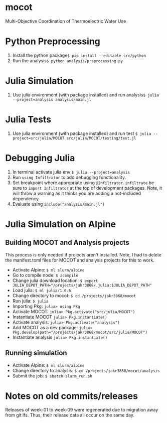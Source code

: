 # mocot
Multi-Objective Coordination of Thermoelectric Water Use

# Python Preprocessing
1) Install the python package`$ pip install --editable src/python`
2) Run the analysis`$ python analysis/preprocessing.py`

# Julia Simulation
1) Use julia environment (with package installed) and run analysis`$ julia --project=analysis analysis/main.jl`

# Julia Tests
1) Use julia environment (with package installed) and run test `$ julia --project=src/julia/MOCOT src/julia/MOCOT/testing/test.jl`

# Debugging Julia
1) In terminal activate julia env `$ julia --project=analysis`
2) Run `using Infiltrator` to add debugging functionality.
3) Set breakpoint where appropriate using `@Infiltrator.infiltrate` be sure to `import Infiltrator` at the top of development packages. Note, it will throw a warning as it thinks you are adding a not-included dependency.
4) Evaluate using `include("analysis/main.jl")`

# Julia Simulation on Alpine

## Building MOCOT and Analysis projects
This process is only needed if projects aren't installed. Note, I had to delete the manifest.toml files for MOCOT and analysis projects for this to work.
* Activate Alpine: `$ ml slurm/alpine`
* Go to compile node: `$ acompile`
* Change julia download location: `$ export JULIA_DEPOT_PATH="/projects/jakr3868/.julia:$JULIA_DEPOT_PATH"`
* Load julia: `$ ml julia/1.6.6`
* Change directory to mocot: `$ cd /projects/jakr3868/mocot`
* Run julia: `$ julia`
* Importing Pkg: `julia> using Pkg`
* Activate MOCOT: `julia> Pkg.activate("src/julia/MOCOT")`
* Instantiate MOCOT `julia> Pkg.instantiate()`
* Activate analysis: `julia> Pkg.activate("analysis")`
* Add MOCOT as a dev package: `julia> Pkg.develop(path="/projects/jakr3868/mocot/src/julia/MOCOT")`
* Instantiate analysis `julia> Pkg.instantiate()`

## Running simulation
* Activate Alpine: `$ ml slurm/alpine`
* Change directory to analysis: `$ cd /projects/jakr3868/mocot/analysis`
* Submit the job: `$ sbatch slurm_run.sh`

# Notes on old commits/releases
Releases of week-01 to week-09 were regenerated due to migration away from git lfs. Thus, their release data all occur on the same day. 
